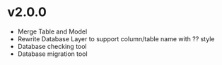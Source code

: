 # v2.0.0

- Merge Table and Model
- Rewrite Database Layer to support column/table name with ?? style
- Database checking tool
- Database migration tool
